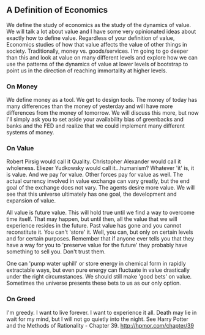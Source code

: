 ## A Definition of Economics

We define the study of economics as the study of the dynamics of value. We will talk a lot about value and I have some very opinionated ideas about exactly how to define value. Regardless of your definition of value, Economics studies of how that value affects the value of other things in society. Traditionally, money vs. goods/services. I'm going to go deeper than this and look at value on many different levels and explore how we can use the patterns of the dynamics of value at lower levels of bootstrap to point us in the direction of reaching immortality at higher levels.

### On Money

We define money as a tool. We get to design tools. The money of today has many differences than the money of yesterday and will have more differences from the money of tomorrow. We will discuss this more, but now I'll simply ask you to set aside your availability bias of greenbacks and banks and the FED and realize that we could implement many different systems of money.

### On Value

Robert Pirsig would call it Quality. Christopher Alexander would call it wholeness. Eliezer Yudkowsky would call it...humanism? Whatever 'it' is, it is value. And we pay for value. Other forces pay for value as well. The actual currency involved in value exchange can vary greatly, but the end goal of the exchange does not vary. The agents desire more value. We will see that this universe ultimately has one goal, the development and expansion of value.

All value is future value. This will hold true until we find a way to overcome time itself. That may happen, but until then, all the value that we will experience resides in the future. Past value has gone and you cannot reconstitute it. You can't 'store' it. Well, you can, but only on certain levels and for certain purposes. Remember that if anyone ever tells you that they have a way for you to 'preserve value for the future' they probably have something to sell you. Don't trust them.

One can 'pump water uphill' or store energy in chemical form in rapidly extractable ways, but even pure energy can fluctuate in value drastically under the right circumstances. We should still make  'good bets' on value. Sometimes the universe presents these bets to us as our only option.

### On Greed

I'm greedy. I want to live forever. I want to experience it all. Death may lie in wait for my mind, but I will not go quietly into the night. See Harry Potter and the Methods of Rationality - Chapter 39. http://hpmor.com/chapter/39

